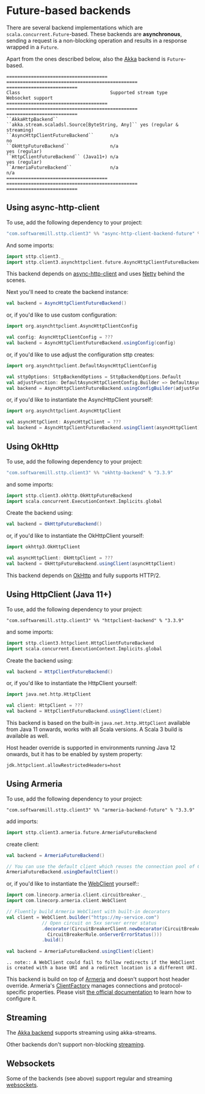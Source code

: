 # Future-based backends

There are several backend implementations which are `scala.concurrent.Future`-based. These backends are **asynchronous**, sending a request is a non-blocking operation and results in a response wrapped in a `Future`. 

Apart from the ones described below, also the [Akka](akka.md) backend is `Future`-based.

```eval_rst
===================================== ================================================ ==========================
Class                                 Supported stream type                            Websocket support
===================================== ================================================ ==========================
``AkkaHttpBackend``                   ``akka.stream.scaladsl.Source[ByteString, Any]`` yes (regular & streaming)
``AsyncHttpClientFutureBackend``      n/a                                              no
``OkHttpFutureBackend``               n/a                                              yes (regular)
``HttpClientFutureBackend`` (Java11+) n/a                                              yes (regular)
``ArmeriaFutureBackend``              n/a                                              n/a
===================================== ================================================ ==========================
```

## Using async-http-client

To use, add the following dependency to your project:

```scala
"com.softwaremill.sttp.client3" %% "async-http-client-backend-future" % "3.3.9"
```

And some imports:

```scala
import sttp.client3._
import sttp.client3.asynchttpclient.future.AsyncHttpClientFutureBackend
```

This backend depends on [async-http-client](https://github.com/AsyncHttpClient/async-http-client) and uses [Netty](http://netty.io) behind the scenes.

Next you'll need to create the backend instance:

```scala
val backend = AsyncHttpClientFutureBackend()
```

or, if you'd like to use custom configuration:

```scala
import org.asynchttpclient.AsyncHttpClientConfig

val config: AsyncHttpClientConfig = ???
val backend = AsyncHttpClientFutureBackend.usingConfig(config)
```

or, if you'd like to use adjust the configuration sttp creates:

```scala
import org.asynchttpclient.DefaultAsyncHttpClientConfig

val sttpOptions: SttpBackendOptions = SttpBackendOptions.Default  
val adjustFunction: DefaultAsyncHttpClientConfig.Builder => DefaultAsyncHttpClientConfig.Builder = ???
val backend = AsyncHttpClientFutureBackend.usingConfigBuilder(adjustFunction, sttpOptions)
```

or, if you'd like to instantiate the AsyncHttpClient yourself:

```scala
import org.asynchttpclient.AsyncHttpClient

val asyncHttpClient: AsyncHttpClient = ???  
val backend = AsyncHttpClientFutureBackend.usingClient(asyncHttpClient)
```

## Using OkHttp

To use, add the following dependency to your project:

```scala
"com.softwaremill.sttp.client3" %% "okhttp-backend" % "3.3.9"
```

and some imports:

```scala
import sttp.client3.okhttp.OkHttpFutureBackend
import scala.concurrent.ExecutionContext.Implicits.global
```

Create the backend using:

```scala
val backend = OkHttpFutureBackend()
```

or, if you'd like to instantiate the OkHttpClient yourself:

```scala
import okhttp3.OkHttpClient

val asyncHttpClient: OkHttpClient = ???  
val backend = OkHttpFutureBackend.usingClient(asyncHttpClient)
```

This backend depends on [OkHttp](http://square.github.io/okhttp/) and fully supports HTTP/2.

## Using HttpClient (Java 11+)

To use, add the following dependency to your project:

```
"com.softwaremill.sttp.client3" %% "httpclient-backend" % "3.3.9"
```

and some imports:

```scala
import sttp.client3.httpclient.HttpClientFutureBackend
import scala.concurrent.ExecutionContext.Implicits.global
```

Create the backend using:

```scala
val backend = HttpClientFutureBackend()
```

or, if you'd like to instantiate the HttpClient yourself:

```scala
import java.net.http.HttpClient

val client: HttpClient = ???  
val backend = HttpClientFutureBackend.usingClient(client)
```

This backend is based on the built-in `java.net.http.HttpClient` available from Java 11 onwards, works with all Scala versions. A Scala 3 build is available as well.

Host header override is supported in environments running Java 12 onwards, but it has to be enabled by system property:
```
jdk.httpclient.allowRestrictedHeaders=host
```

## Using Armeria

To use, add the following dependency to your project:

```
"com.softwaremill.sttp.client3" %% "armeria-backend-future" % "3.3.9"
```

add imports:

```scala
import sttp.client3.armeria.future.ArmeriaFutureBackend
```

create client:

```scala
val backend = ArmeriaFutureBackend()

// You can use the default client which reuses the connection pool of ClientFactory.ofDefault()
ArmeriaFutureBackend.usingDefaultClient()
```

or, if you'd like to instantiate the [WebClient](https://armeria.dev/docs/client-http) yourself::

```scala
import com.linecorp.armeria.client.circuitbreaker._
import com.linecorp.armeria.client.WebClient

// Fluently build Armeria WebClient with built-in decorators
val client = WebClient.builder("https://my-service.com")
             // Open circuit on 5xx server error status
             .decorator(CircuitBreakerClient.newDecorator(CircuitBreaker.ofDefaultName(),
               CircuitBreakerRule.onServerErrorStatus()))
             .build()
             
val backend = ArmeriaFutureBackend.usingClient(client)
```

```eval_rst
.. note:: A WebClient could fail to follow redirects if the WebClient is created with a base URI and a redirect location is a different URI.
```

This backend is build on top of [Armeria](https://armeria.dev/docs/client-http) and doesn't support host header override.
Armeria's [ClientFactory](https://armeria.dev/docs/client-factory) manages connections and protocol-specific properties.
Please visit [the official documentation](https://armeria.dev/docs/client-factory) to learn how to configure it.

## Streaming

The [Akka backend](akka.md) supports streaming using akka-streams.

Other backends don't support non-blocking [streaming](../requests/streaming.md).

## Websockets

Some of the backends (see above) support regular and streaming [websockets](../websockets.md).
